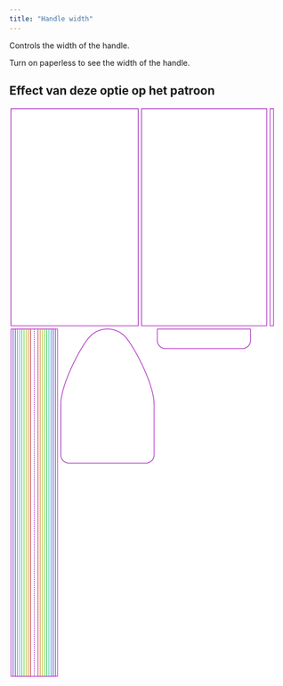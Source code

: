 ```yaml
---
title: "Handle width"
---
```


Controls the width of the handle.

<Tip>

Turn on paperless to see the width of the handle.

</Tip>

## Effect van deze optie op het patroon

![This image shows the effect of this option by superimposing several variants that have a different value for this option](hortensia_handlewidth_sample.svg "Effect of this option on the pattern")
